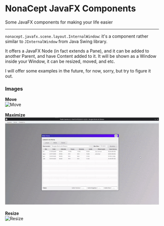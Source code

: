 # NonaCept JavaFX Components

Some JavaFX components for making your life easier
***
`nonacept.javafx.scene.layout.InternalWindow`: it's a component rather similar to `JInternalWindow` from Java Swing library.

It offers a JavaFX Node (in fact extends a Pane), and it can be added to another Parent, and have Content added to it. It will be shown as a Window inside your Window, it can be resized, moved, and etc.

I will offer some examples in the future, for now, sorry, but try to figure it out.

### Images
**Move**<br>
![Move](./screen/iw-move.gif)<br>
<br>
**Maximize**<br>
![Maximize](./screen/iw-max.gif)<br>
<br>
**Resize**<br>
![Resize](./screen/iw-resize.gif)